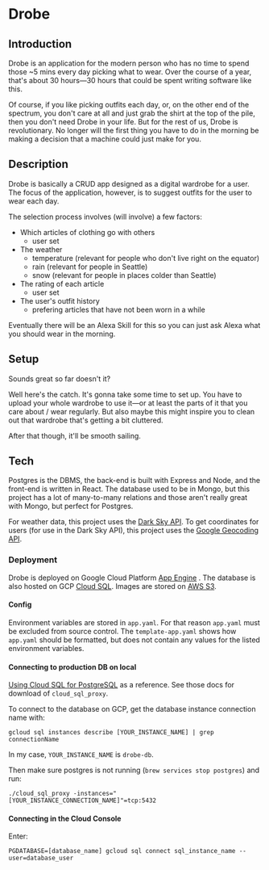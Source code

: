 # Drobe

## Introduction

Drobe is an application for the modern person who has no time to spend those ~5 mins every day picking what to wear. Over the course of a year, that's about 30 hours—30 hours that could be spent writing software like this. 

Of course, if you like picking outfits each day, or, on the other end of the spectrum, you don't care at all and just grab the shirt at the top of the pile, then you don't need Drobe in your life. But for the rest of us, Drobe is revolutionary. No longer will the first thing you have to do in the morning be making a decision that a machine could just make for you.

## Description

Drobe is basically a CRUD app designed as a digital wardrobe for a user. The focus of the application, however, is to suggest outfits for the user to wear each day.

The selection process involves (will involve) a few factors:

- Which articles of clothing go with others
  - user set
- The weather
  - temperature (relevant for people who don't live right on the equator)
  - rain (relevant for people in Seattle)
  - snow (relevant for people in places colder than Seattle)
- The rating of each article
  - user set
- The user's outfit history
  - prefering articles that have not been worn in a while

Eventually there will be an Alexa Skill for this so you can just ask Alexa what you should wear in the morning.

## Setup

Sounds great so far doesn't it?

Well here's the catch. It's gonna take some time to set up. You have to upload your whole wardrobe to use it—or at least the parts of it that you care about / wear regularly. But also maybe this might inspire you to clean out that wardrobe that's getting a bit cluttered.

After that though, it'll be smooth sailing.

## Tech

Postgres is the DBMS, the back-end is built with Express and Node, and the front-end is written in React. The database used to be in Mongo, but this project has a lot of many-to-many relations and those aren't really great with Mongo, but perfect for Postgres.

For weather data, this project uses the [Dark Sky API](https://darksky.net/dev). To get coordinates for users (for use in the Dark Sky API), this project uses the [Google Geocoding API](https://developers.google.com/maps/documentation/geocoding/intro).

### Deployment

Drobe is deployed on Google Cloud Platform [App Engine](https://cloud.google.com/appengine/) . The database is also hosted on GCP [Cloud SQL](https://cloud.google.com/sql/docs/postgres/). Images are stored on [AWS S3](https://aws.amazon.com/s3/).

#### Config

Environment variables are stored in `app.yaml`. For that reason `app.yaml` must be excluded from source control. The `template-app.yaml` shows how `app.yaml` should be formatted, but does not contain any values for the listed environment variables.

#### Connecting to production DB on local

[Using Cloud SQL for PostgreSQL](https://cloud.google.com/appengine/docs/standard/nodejs/using-cloud-sql-postgres) as a reference. See those docs for download of `cloud_sql_proxy`.

To connect to the database on GCP, get the database instance connection name with:

```shell
gcloud sql instances describe [YOUR_INSTANCE_NAME] | grep connectionName
```

In my case, `YOUR_INSTANCE_NAME` is `drobe-db`.

Then make sure postgres is not running (`brew services stop postgres`) and run:

```shell
./cloud_sql_proxy -instances="[YOUR_INSTANCE_CONNECTION_NAME]"=tcp:5432
```

#### Connecting in the Cloud Console

Enter:

```shell
PGDATABASE=[database_name] gcloud sql connect sql_instance_name --user=database_user
```

